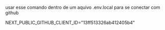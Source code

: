 usar esse comando dentro de um aquivo .env.local para se conectar com github


NEXT_PUBLIC_GITHUB_CLIENT_ID="13ff513326ab412405b4"

